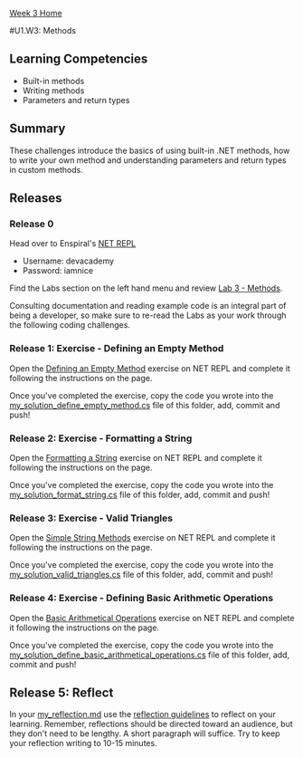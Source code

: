 [Week 3 Home](../)

#U1.W3: Methods

## Learning Competencies
- Built-in methods
- Writing methods
- Parameters and return types

## Summary
These challenges introduce the basics of using built-in .NET methods, how to write your own method and understanding parameters and return types in custom methods.

## Releases

### Release 0

Head over to Enspiral's [NET REPL](http://net-repl.enspiral.info) 

* Username: devacademy
* Password: iamnice

Find the Labs section on the left hand menu and review [Lab 3 - Methods](http://net-repl.enspiral.info/labs).

Consulting documentation and reading example code is an integral part of being a developer, so make sure to re-read the Labs as your work through the following coding challenges.

### Release 1: Exercise - Defining an Empty Method

Open the [Defining an Empty Method](http://net-repl.enspiral.info/exercises/4) exercise on NET REPL and complete it following the instructions on the page.

Once you've completed the exercise, copy the code you wrote into the [my_solution_define_empty_method.cs](my_solution_define_empty_method.cs) file of this folder, add, commit and push!

### Release 2: Exercise - Formatting a String

Open the [Formatting a String](http://net-repl.enspiral.info/exercises/5) exercise on NET REPL and complete it following the instructions on the page.

Once you've completed the exercise, copy the code you wrote into the [my_solution_format_string.cs](my_solution_format_string.cs) file of this folder, add, commit and push!

### Release 3: Exercise - Valid Triangles

Open the [Simple String Methods](http://net-repl.enspiral.info/exercises/6) exercise on NET REPL and complete it following the instructions on the page.

Once you've completed the exercise, copy the code you wrote into the [my_solution_valid_triangles.cs](my_solution_valid_triangles.cs) file of this folder, add, commit and push!

### Release 4: Exercise - Defining Basic Arithmetic Operations

Open the [Basic Arithmetical Operations](http://net-repl.enspiral.info/exercises/7) exercise on NET REPL and complete it following the instructions on the page.

Once you've completed the exercise, copy the code you wrote into the [my_solution_define_basic_arithmetical_operations.cs](my_solution_define_basic_arithmetical_operations.cs) file of this folder, add, commit and push!

## Release 5: Reflect
In your [my_reflection.md](my_reflection.md) use the [reflection guidelines](https://github.com/pukeko-2015/phase-0-handbook/blob/master/coding-references/reflection-guidelines.md) to reflect on your learning. Remember, reflections should be directed toward an audience, but they don't need to be lengthy. A short paragraph will suffice. Try to keep your reflection writing to 10-15 minutes.